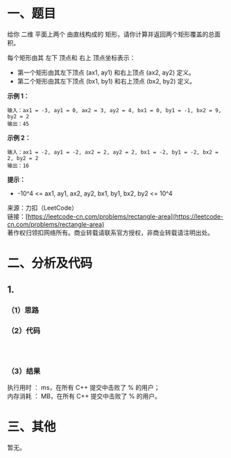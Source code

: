 # 一、题目
给你 二维 平面上两个 由直线构成的 矩形，请你计算并返回两个矩形覆盖的总面积。    
     
每个矩形由其 左下 顶点和 右上 顶点坐标表示：    
- 第一个矩形由其左下顶点 (ax1, ay1) 和右上顶点 (ax2, ay2) 定义。
- 第二个矩形由其左下顶点 (bx1, by1) 和右上顶点 (bx2, by2) 定义。
    
    
**示例 1：**     
```
输入：ax1 = -3, ay1 = 0, ax2 = 3, ay2 = 4, bx1 = 0, by1 = -1, bx2 = 9, by2 = 2
输出：45
```
**示例 2：**     
```
输入：ax1 = -2, ay1 = -2, ax2 = 2, ay2 = 2, bx1 = -2, by1 = -2, bx2 = 2, by2 = 2
输出：16
```
**提示：**   
- -10^4 <= ax1, ay1, ax2, ay2, bx1, by1, bx2, by2 <= 10^4
     
     
来源：力扣（LeetCode）    
链接：[https://leetcode-cn.com/problems/rectangle-area](https://leetcode-cn.com/problems/rectangle-area)      
著作权归领扣网络所有。商业转载请联系官方授权，非商业转载请注明出处。    
# 二、分析及代码    
## 1. 
### （1）思路
     
### （2）代码
```cpp

  
```
### （3）结果
执行用时 ： ms，在所有 C++ 提交中击败了 % 的用户；    
内存消耗 ： MB，在所有 C++ 提交中击败了 % 的用户。      
# 三、其他
暂无。  

